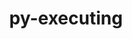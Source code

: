 ---
title: "py-executing"
layout: cache
categories: [package, develop-2024-02-04]
meta: {"versions": ["1.2.0"], "compilers": ["gcc@=11.1.0", "gcc@=11.4.0", "gcc@=9.4.0", "oneapi@=2024.0.0"], "oss": ["ubuntu20.04", "ubuntu22.04"], "platforms": ["linux"], "targets": ["neoverse_v1", "neoverse_v2", "ppc64le", "x86_64_v3"], "stacks": ["data-vis-sdk", "e4s", "e4s-neoverse-v2", "e4s-neoverse_v1", "e4s-oneapi", "e4s-power", "root"], "num_specs": 13, "num_specs_by_stack": {"root": 13, "e4s-neoverse_v1": 2, "e4s-power": 2, "data-vis-sdk": 2, "e4s": 3, "e4s-neoverse-v2": 2, "e4s-oneapi": 2}}
spec_details: [{"hash": "wmuekwsuxvddheiwk47t5ia3lmqy25e5", "compiler": "gcc@=11.4.0", "versions": ["1.2.0"], "os": "ubuntu20.04", "platform": "linux", "target": "neoverse_v1", "variants": ["build_system=python_pip"], "stacks": ["root", "e4s-neoverse_v1"], "size": "-", "tarball": "https://binaries.spack.io/releases/develop-2024-02-04/build_cache/linux-ubuntu20.04-neoverse_v1/gcc-11.4.0/py-executing-1.2.0/linux-ubuntu20.04-neoverse_v1-gcc-11.4.0-py-executing-1.2.0-wmuekwsuxvddheiwk47t5ia3lmqy25e5.spack"}, {"hash": "d3m3vwli56qdl4qoglswckn35c7wvfql", "compiler": "gcc@=11.4.0", "versions": ["1.2.0"], "os": "ubuntu20.04", "platform": "linux", "target": "neoverse_v1", "variants": ["build_system=python_pip"], "stacks": ["root", "e4s-neoverse_v1"], "size": "-", "tarball": "https://binaries.spack.io/releases/develop-2024-02-04/build_cache/linux-ubuntu20.04-neoverse_v1/gcc-11.4.0/py-executing-1.2.0/linux-ubuntu20.04-neoverse_v1-gcc-11.4.0-py-executing-1.2.0-d3m3vwli56qdl4qoglswckn35c7wvfql.spack"}, {"hash": "2yrhpfz2lidhc6rla7lo3ptv5aohvneo", "compiler": "gcc@=9.4.0", "versions": ["1.2.0"], "os": "ubuntu20.04", "platform": "linux", "target": "ppc64le", "variants": ["build_system=python_pip"], "stacks": ["e4s-power", "root"], "size": "-", "tarball": "https://binaries.spack.io/releases/develop-2024-02-04/build_cache/linux-ubuntu20.04-ppc64le/gcc-9.4.0/py-executing-1.2.0/linux-ubuntu20.04-ppc64le-gcc-9.4.0-py-executing-1.2.0-2yrhpfz2lidhc6rla7lo3ptv5aohvneo.spack"}, {"hash": "xws3agaw4ww6azh657xh5x4tvdpr2b44", "compiler": "gcc@=9.4.0", "versions": ["1.2.0"], "os": "ubuntu20.04", "platform": "linux", "target": "ppc64le", "variants": ["build_system=python_pip"], "stacks": ["e4s-power", "root"], "size": "-", "tarball": "https://binaries.spack.io/releases/develop-2024-02-04/build_cache/linux-ubuntu20.04-ppc64le/gcc-9.4.0/py-executing-1.2.0/linux-ubuntu20.04-ppc64le-gcc-9.4.0-py-executing-1.2.0-xws3agaw4ww6azh657xh5x4tvdpr2b44.spack"}, {"hash": "buzv76lx35e4j67vv5jsim3vkaoau2uj", "compiler": "gcc@=11.1.0", "versions": ["1.2.0"], "os": "ubuntu20.04", "platform": "linux", "target": "x86_64_v3", "variants": ["build_system=python_pip"], "stacks": ["root", "data-vis-sdk"], "size": "-", "tarball": "https://binaries.spack.io/releases/develop-2024-02-04/build_cache/linux-ubuntu20.04-x86_64_v3/gcc-11.1.0/py-executing-1.2.0/linux-ubuntu20.04-x86_64_v3-gcc-11.1.0-py-executing-1.2.0-buzv76lx35e4j67vv5jsim3vkaoau2uj.spack"}, {"hash": "bi7it644fmvpkvthiiyn3cwmx3tlo7qv", "compiler": "gcc@=11.1.0", "versions": ["1.2.0"], "os": "ubuntu20.04", "platform": "linux", "target": "x86_64_v3", "variants": ["build_system=python_pip"], "stacks": ["root", "data-vis-sdk"], "size": "-", "tarball": "https://binaries.spack.io/releases/develop-2024-02-04/build_cache/linux-ubuntu20.04-x86_64_v3/gcc-11.1.0/py-executing-1.2.0/linux-ubuntu20.04-x86_64_v3-gcc-11.1.0-py-executing-1.2.0-bi7it644fmvpkvthiiyn3cwmx3tlo7qv.spack"}, {"hash": "cjipv3vrvijxzl3aohkrotcvxsv3yyon", "compiler": "gcc@=11.4.0", "versions": ["1.2.0"], "os": "ubuntu20.04", "platform": "linux", "target": "x86_64_v3", "variants": ["build_system=python_pip"], "stacks": ["e4s", "root"], "size": "-", "tarball": "https://binaries.spack.io/releases/develop-2024-02-04/build_cache/linux-ubuntu20.04-x86_64_v3/gcc-11.4.0/py-executing-1.2.0/linux-ubuntu20.04-x86_64_v3-gcc-11.4.0-py-executing-1.2.0-cjipv3vrvijxzl3aohkrotcvxsv3yyon.spack"}, {"hash": "ig7nwyfc33xrf3noxsff4xrwkchypkxe", "compiler": "gcc@=11.4.0", "versions": ["1.2.0"], "os": "ubuntu20.04", "platform": "linux", "target": "x86_64_v3", "variants": ["build_system=python_pip"], "stacks": ["e4s", "root"], "size": "-", "tarball": "https://binaries.spack.io/releases/develop-2024-02-04/build_cache/linux-ubuntu20.04-x86_64_v3/gcc-11.4.0/py-executing-1.2.0/linux-ubuntu20.04-x86_64_v3-gcc-11.4.0-py-executing-1.2.0-ig7nwyfc33xrf3noxsff4xrwkchypkxe.spack"}, {"hash": "l33fblnrzabefp5pdjxt3ekkxfk3wi2v", "compiler": "gcc@=11.4.0", "versions": ["1.2.0"], "os": "ubuntu20.04", "platform": "linux", "target": "x86_64_v3", "variants": ["build_system=python_pip"], "stacks": ["e4s", "root"], "size": "-", "tarball": "https://binaries.spack.io/releases/develop-2024-02-04/build_cache/linux-ubuntu20.04-x86_64_v3/gcc-11.4.0/py-executing-1.2.0/linux-ubuntu20.04-x86_64_v3-gcc-11.4.0-py-executing-1.2.0-l33fblnrzabefp5pdjxt3ekkxfk3wi2v.spack"}, {"hash": "2bxxiottuvklzyxlotgxnvbhhcqi4ve5", "compiler": "gcc@=11.4.0", "versions": ["1.2.0"], "os": "ubuntu22.04", "platform": "linux", "target": "neoverse_v2", "variants": ["build_system=python_pip"], "stacks": ["root", "e4s-neoverse-v2"], "size": "-", "tarball": "https://binaries.spack.io/releases/develop-2024-02-04/build_cache/linux-ubuntu22.04-neoverse_v2/gcc-11.4.0/py-executing-1.2.0/linux-ubuntu22.04-neoverse_v2-gcc-11.4.0-py-executing-1.2.0-2bxxiottuvklzyxlotgxnvbhhcqi4ve5.spack"}, {"hash": "mxikhe7vmgnug4zf6dottffeupjq467w", "compiler": "gcc@=11.4.0", "versions": ["1.2.0"], "os": "ubuntu22.04", "platform": "linux", "target": "neoverse_v2", "variants": ["build_system=python_pip"], "stacks": ["root", "e4s-neoverse-v2"], "size": "-", "tarball": "https://binaries.spack.io/releases/develop-2024-02-04/build_cache/linux-ubuntu22.04-neoverse_v2/gcc-11.4.0/py-executing-1.2.0/linux-ubuntu22.04-neoverse_v2-gcc-11.4.0-py-executing-1.2.0-mxikhe7vmgnug4zf6dottffeupjq467w.spack"}, {"hash": "35wckqtqy22s2afe5ndifjdzpoup6lnj", "compiler": "oneapi@=2024.0.0", "versions": ["1.2.0"], "os": "ubuntu22.04", "platform": "linux", "target": "x86_64_v3", "variants": ["build_system=python_pip"], "stacks": ["root", "e4s-oneapi"], "size": "-", "tarball": "https://binaries.spack.io/releases/develop-2024-02-04/build_cache/linux-ubuntu22.04-x86_64_v3/oneapi-2024.0.0/py-executing-1.2.0/linux-ubuntu22.04-x86_64_v3-oneapi-2024.0.0-py-executing-1.2.0-35wckqtqy22s2afe5ndifjdzpoup6lnj.spack"}, {"hash": "lzpnek54ls3izyn643zzba7zxw7zfzhs", "compiler": "oneapi@=2024.0.0", "versions": ["1.2.0"], "os": "ubuntu22.04", "platform": "linux", "target": "x86_64_v3", "variants": ["build_system=python_pip"], "stacks": ["root", "e4s-oneapi"], "size": "-", "tarball": "https://binaries.spack.io/releases/develop-2024-02-04/build_cache/linux-ubuntu22.04-x86_64_v3/oneapi-2024.0.0/py-executing-1.2.0/linux-ubuntu22.04-x86_64_v3-oneapi-2024.0.0-py-executing-1.2.0-lzpnek54ls3izyn643zzba7zxw7zfzhs.spack"}]
---